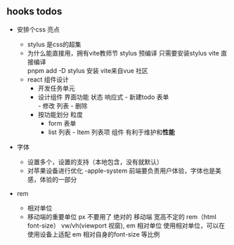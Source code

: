## hooks todos


- 安排个css 亮点
    - stylus
        是css的超集
    - 为什么能直接用，拥有vite教师节
        stylus  预编译  只需要安装stylus  vite 直接编译    
                pnpm add -D stylus 安装
        vite来自vue 社区
    - react 组件设计
         - 开发任务单元
         - 设计组件
                界面功能  状态  响应式
                - 新建todo 表单  
                - 修改  列表
                - 删除 
         - 按功能划分  粒度
              - form 表单
              - list 列表
                    - Item 列表项 组件 有利于维护和**性能**

- 字体
     - 设置多个，设置的支持（本地包含，没有就默认）
     - 对苹果设备进行优化  -apple-system  前端要负责用户体验，字体也是美感，体验的一部分

- rem 
   - 相对单位
   - 移动端的重要单位 px  不要用了  绝对的
      移动端  宽高不定的 rem（html font-size）  vw/vh(viewport 视窗), em 相对单位
      使用相对单位，可以在使用设备上适配 
      em 相对自身的font-size 等比例